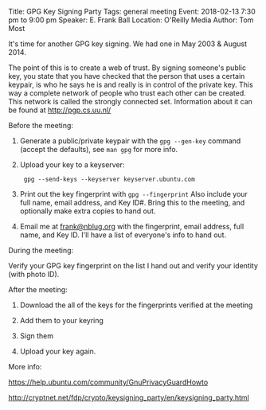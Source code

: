 Title: GPG Key Signing Party
Tags: general meeting
Event: 2018-02-13 7:30 pm to 9:00 pm
Speaker: E. Frank Ball
Location: O'Reilly Media
Author: Tom Most

It's time for another GPG key signing.  We had one in May 2003 &amp; August 2014.

The point of this is to create a web of trust.  By signing someone's
public key, you state that you have checked that the person that uses a
certain keypair, is who he says he is and really is in control of the
private key.  This way a complete network of people who trust each other
can be created.  This network is called the strongly connected set.
Information about it can be found at http://pgp.cs.uu.nl/

Before the meeting:

1. Generate a public/private keypair with the `gpg --gen-key`
command (accept the defaults), see `man gpg` for more info.

2. Upload your key to a keyserver:

        gpg --send-keys --keyserver keyserver.ubuntu.com

3. Print out the key fingerprint with `gpg --fingerprint`
Also include your full name, email address, and Key ID#.
Bring this to the meeting,
and optionally make extra copies to hand out.

4. Email me at frank@nblug.org with the fingerprint, email address, full
name, and Key ID.  I'll have a list of everyone's info to hand out.

During the meeting:

Verify your GPG key fingerprint on the list I hand out and
verify your identity (with photo ID).

After the meeting:

1. Download the all of the keys for the fingerprints verified at the meeting

2. Add them to your keyring

3. Sign them

4. Upload your key again.

More info:

https://help.ubuntu.com/community/GnuPrivacyGuardHowto

http://cryptnet.net/fdp/crypto/keysigning_party/en/keysigning_party.html
